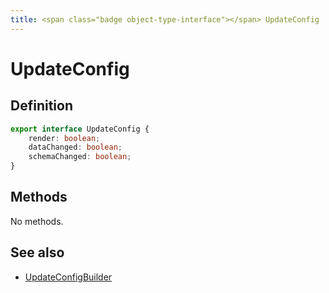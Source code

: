 ```yaml
---
title: <span class="badge object-type-interface"></span> UpdateConfig
---
```

# <span class="badge object-type-interface"></span> UpdateConfig

## Definition

```typescript
export interface UpdateConfig {
	render: boolean;
	dataChanged: boolean;
	schemaChanged: boolean;
}

```
## Methods

No methods.
## See also

 * <span class="badge builder"></span> [UpdateConfigBuilder](./builder-UpdateConfigBuilder.md)
